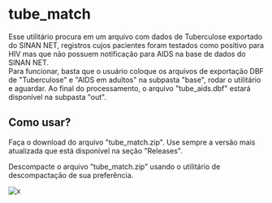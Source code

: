 # tube_match  

Esse utilitário procura em um arquivo com dados de Tuberculose exportado do SINAN NET, registros cujos pacientes foram testados como positivo para HIV mas que não possuem notificação para AIDS na base de dados do SINAN NET.  
Para funcionar, basta que o usuário coloque os arquivos de exportação DBF de "Tuberculose" e "AIDS em adultos" na subpasta "base", rodar o utilitário e aguardar. Ao final do processamento, o arquivo "tube_aids.dbf" estará disponível na subpasta "out".

## Como usar?  

Faça o download do arquivo "tube_match.zip". Use sempre a versão mais atualizada que está disponível na seção "Releases".  

Descompacte o arquivo "tube_match.zip" usando o utilitário de descompactação de sua preferência.  

![x](/pictures/release.jpg)
